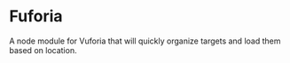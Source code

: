 # Fuforia
A node module for Vuforia that will quickly organize targets and load them based on location.
